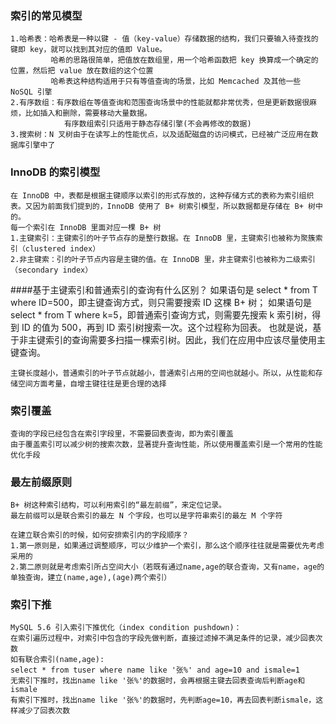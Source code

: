 ### 索引的常见模型
    1.哈希表：哈希表是一种以键 - 值（key-value）存储数据的结构，我们只要输入待查找的键即 key，就可以找到其对应的值即 Value。
             哈希的思路很简单，把值放在数组里，用一个哈希函数把 key 换算成一个确定的位置，然后把 value 放在数组的这个位置
             哈希表这种结构适用于只有等值查询的场景，比如 Memcached 及其他一些 NoSQL 引擎
    2.有序数组：有序数组在等值查询和范围查询场景中的性能就都非常优秀，但是更新数据很麻烦，比如插入和删除，需要移动大量数据。
                有序数组索引只适用于静态存储引擎(不会再修改的数据)
    3.搜索树：N 叉树由于在读写上的性能优点，以及适配磁盘的访问模式，已经被广泛应用在数据库引擎中了

### InnoDB 的索引模型
    在 InnoDB 中，表都是根据主键顺序以索引的形式存放的，这种存储方式的表称为索引组织表。又因为前面我们提到的，InnoDB 使用了 B+ 树索引模型，所以数据都是存储在 B+ 树中的。
    每一个索引在 InnoDB 里面对应一棵 B+ 树
    1.主键索引：主键索引的叶子节点存的是整行数据。在 InnoDB 里，主键索引也被称为聚簇索引（clustered index）
    2.非主键索：引的叶子节点内容是主键的值。在 InnoDB 里，非主键索引也被称为二级索引（secondary index）
####基于主键索引和普通索引的查询有什么区别？
    如果语句是 select * from T where ID=500，即主键查询方式，则只需要搜索 ID 这棵 B+ 树；
    如果语句是 select * from T where k=5，即普通索引查询方式，则需要先搜索 k 索引树，得到 ID 的值为 500，再到 ID 索引树搜索一次。这个过程称为回表。
    也就是说，基于非主键索引的查询需要多扫描一棵索引树。因此，我们在应用中应该尽量使用主键查询。
    
    主键长度越小，普通索引的叶子节点就越小，普通索引占用的空间也就越小。所以，从性能和存储空间方面考量，自增主键往往是更合理的选择
### 索引覆盖
    查询的字段已经包含在索引字段里，不需要回表查询，即为索引覆盖
    由于覆盖索引可以减少树的搜索次数，显著提升查询性能，所以使用覆盖索引是一个常用的性能优化手段
### 最左前缀原则
    B+ 树这种索引结构，可以利用索引的“最左前缀”，来定位记录。
    最左前缀可以是联合索引的最左 N 个字段，也可以是字符串索引的最左 M 个字符
    
    在建立联合索引的时候，如何安排索引内的字段顺序？
    1.第一原则是，如果通过调整顺序，可以少维护一个索引，那么这个顺序往往就是需要优先考虑采用的
    2.第二原则就是考虑索引所占空间大小（若既有通过name,age的联合查询，又有name，age的单独查询，建立(name,age),(age)两个索引）
    
### 索引下推
    MySQL 5.6 引入索引下推优化（index condition pushdown)：
    在索引遍历过程中，对索引中包含的字段先做判断，直接过滤掉不满足条件的记录，减少回表次数
    如有联合索引(name,age):
    select * from tuser where name like '张%' and age=10 and ismale=1
    无索引下推时，找出name like '张%'的数据时，会再根据主键去回表查询后判断age和ismale
    有索引下推时，找出name like '张%'的数据时，先判断age=10，再去回表判断ismale，这样减少了回表次数